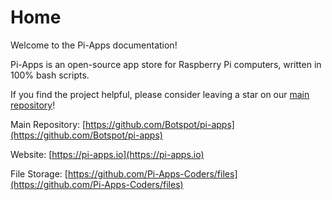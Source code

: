 # Home

Welcome to the Pi-Apps documentation!

Pi-Apps is an open-source app store for Raspberry Pi computers, written in 100% bash scripts.

If you find the project helpful, please consider leaving a star on our [main repository](https://github.com/Botspot/pi-apps)!

Main Repository: [https://github.com/Botspot/pi-apps](https://github.com/Botspot/pi-apps)

Website: [https://pi-apps.io](https://pi-apps.io)

File Storage: [https://github.com/Pi-Apps-Coders/files](https://github.com/Pi-Apps-Coders/files)
